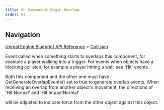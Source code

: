 ```yaml
---
title: On Component Begin Overlap
order: 62
---
```

## Navigation

[Unreal Engine Blueprint API Reference](https://dev.epicgames.com/documentation/en-us/unreal-engine/BlueprintAPI) > [Collision](https://dev.epicgames.com/documentation/en-us/unreal-engine/BlueprintAPI/Collision)

Event called when something starts to overlaps this component, for example a player walking into a trigger.
For events when objects have a blocking collision, for example a player hitting a wall, see 'Hit' events.

Both this component and the other one must have GetGenerateOverlapEvents() set to true to generate overlap events.
When receiving an overlap from another object's movement, the directions of 'Hit.Normal' and 'Hit.ImpactNormal'

will be adjusted to indicate force from the other object against this object.
